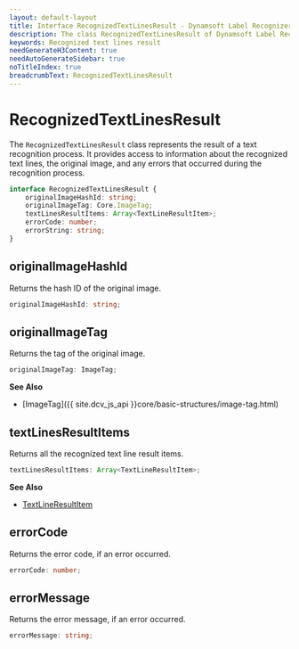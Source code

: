 ```yaml
---
layout: default-layout
title: Interface RecognizedTextLinesResult - Dynamsoft Label Recognizer JS Edition API Reference
description: The class RecognizedTextLinesResult of Dynamsoft Label Recognizer JS edition represents the result of a text recognition process.
keywords: Recognized text lines result
needGenerateH3Content: true
needAutoGenerateSidebar: true
noTitleIndex: true
breadcrumbText: RecognizedTextLinesResult
---
```


# RecognizedTextLinesResult

The `RecognizedTextLinesResult` class represents the result of a text recognition process. It provides access to information about the recognized text lines, the original image, and any errors that occurred during the recognition process.

```typescript
interface RecognizedTextLinesResult {
    originalImageHashId: string;
    originalImageTag: Core.ImageTag;
    textLinesResultItems: Array<TextLineResultItem>;
    errorCode: number;
    errorString: string;
}
```

<!-- | Method                                        | Description                                        |
| --------------------------------------------- | -------------------------------------------------- |
| [originalImageHashId](#originalimagehashid)   | Returns the hash ID of the original image.         |
| [originalImageTag](#originalimagetag)         | Returns the tag of the original image.             |
| [textLinesResultItems](#textlinesresultitems) | Returns all the recognized text line result items. |
| [errorCode](#errorcode)                       | Returns the error code, if an error occurred.      |
| [errorMessage](#errormessage)                 | Returns the error message, if an error occurred.   | -->

## originalImageHashId

Returns the hash ID of the original image.

```typescript
originalImageHashId: string;
```

## originalImageTag

Returns the tag of the original image.

```typescript
originalImageTag: ImageTag;
```

**See Also**

* [ImageTag]({{ site.dcv_js_api }}core/basic-structures/image-tag.html)

## textLinesResultItems

Returns all the recognized text line result items. 

```typescript
textLinesResultItems: Array<TextLineResultItem>;
```

**See Also**

* [TextLineResultItem](./textline-result-item.md)

## errorCode

Returns the error code, if an error occurred.

```typescript
errorCode: number;
```

## errorMessage

Returns the error message, if an error occurred.

```typescript
errorMessage: string;
```